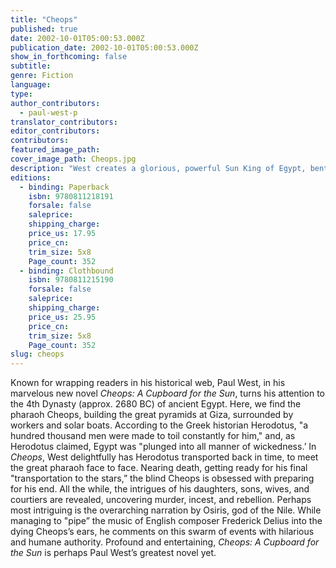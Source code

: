 ```yaml
---
title: "Cheops"
published: true
date: 2002-10-01T05:00:53.000Z
publication_date: 2002-10-01T05:00:53.000Z
show_in_forthcoming: false
subtitle:
genre: Fiction
language:
type:
author_contributors:
  - paul-west-p
translator_contributors:
editor_contributors:
contributors:
featured_image_path:
cover_image_path: Cheops.jpg
description: "West creates a glorious, powerful Sun King of Egypt, bent on a death worthy of his great pyramid at Giza. "
editions:
  - binding: Paperback
    isbn: 9780811218191
    forsale: false
    saleprice:
    shipping_charge:
    price_us: 17.95
    price_cn:
    trim_size: 5x8
    Page_count: 352
  - binding: Clothbound
    isbn: 9780811215190
    forsale: false
    saleprice:
    shipping_charge:
    price_us: 25.95
    price_cn:
    trim_size: 5x8
    Page_count: 352
slug: cheops
---
```


Known for wrapping readers in his historical web, Paul West, in his marvelous new novel _Cheops: A Cupboard for the Sun_, turns his attention to the 4th Dynasty (approx. 2680 BC) of ancient Egypt. Here, we find the pharaoh Cheops, building the great pyramids at Giza, surrounded by workers and solar boats. According to the Greek historian Herodotus, "a hundred thousand men were made to toil constantly for him," and, as Herodotus claimed, Egypt was "plunged into all manner of wickedness.’ In _Cheops_, West delightfully has Herodotus transported back in time, to meet the great pharaoh face to face. Nearing death, getting ready for his final "transportation to the stars,” the blind Cheops is obsessed with preparing for his end. All the while, the intrigues of his daughters, sons, wives, and courtiers are revealed, uncovering murder, incest, and rebellion. Perhaps most intriguing is the overarching narration by Osiris, god of the Nile. While managing to "pipe” the music of English composer Frederick Delius into the dying Cheops’s ears, he comments on this swarm of events with hilarious and humane authority. Profound and entertaining, _Cheops: A Cupboard for the Sun_ is perhaps Paul West’s greatest novel yet.

